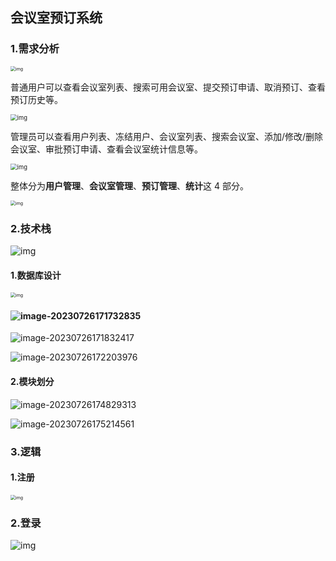 ## 会议室预订系统

### 1.需求分析

<img src="https://picgo-1307940198.cos.ap-nanjing.myqcloud.com/906d4fbf82004b8d98db97b4fcf85086~tplv-k3u1fbpfcp-zoom-in-crop-mark:3024:0:0:0.awebp" alt="img" style="zoom: 50%;" />

普通用户可以查看会议室列表、搜索可用会议室、提交预订申请、取消预订、查看预订历史等。

<img src="https://picgo-1307940198.cos.ap-nanjing.myqcloud.com/9596890a69e44ce7956ad0667e000468~tplv-k3u1fbpfcp-zoom-in-crop-mark:3024:0:0:0.awebp" alt="img" style="zoom: 67%;" />

管理员可以查看用户列表、冻结用户、会议室列表、搜索会议室、添加/修改/删除会议室、审批预订申请、查看会议室统计信息等。

<img src="https://picgo-1307940198.cos.ap-nanjing.myqcloud.com/e4d405db23da46e2982f7b4404c2125a~tplv-k3u1fbpfcp-zoom-in-crop-mark:3024:0:0:0.awebp" alt="img" style="zoom:67%;" />

整体分为**用户管理**、**会议室管理**、**预订管理**、**统计**这 4 部分。

<img src="https://picgo-1307940198.cos.ap-nanjing.myqcloud.com/e6082cea7db14f7bbbea0f268b81035b~tplv-k3u1fbpfcp-zoom-in-crop-mark:3024:0:0:0.awebp" alt="img" style="zoom:50%;" />

### 2.技术栈

![img](https://picgo-1307940198.cos.ap-nanjing.myqcloud.com/2a31317feed0415eb61ae2648f3aa946~tplv-k3u1fbpfcp-zoom-in-crop-mark:3024:0:0:0.awebp)

#### 1.数据库设计

<img src="https://picgo-1307940198.cos.ap-nanjing.myqcloud.com/698725b25d9843af8e5f41691830054e~tplv-k3u1fbpfcp-zoom-in-crop-mark:3024:0:0:0.awebp" alt="img" style="zoom: 50%;" />

#### ![image-20230726171732835](https://picgo-1307940198.cos.ap-nanjing.myqcloud.com/image-20230726171732835.png)

![image-20230726171832417](https://picgo-1307940198.cos.ap-nanjing.myqcloud.com/image-20230726171832417.png)

![image-20230726172203976](https://picgo-1307940198.cos.ap-nanjing.myqcloud.com/image-20230726172203976.png)

#### 2.模块划分

![image-20230726174829313](https://picgo-1307940198.cos.ap-nanjing.myqcloud.com/image-20230726174829313.png)

![image-20230726175214561](https://picgo-1307940198.cos.ap-nanjing.myqcloud.com/image-20230726175214561.png)

### 3.逻辑

#### 1.注册

<img src="https://picgo-1307940198.cos.ap-nanjing.myqcloud.com/90fca11ff8154b31bf76cc2cea3d908a~tplv-k3u1fbpfcp-zoom-in-crop-mark:3024:0:0:0.awebp" alt="img" style="zoom: 50%;" />

### 2.登录

![img](https://picgo-1307940198.cos.ap-nanjing.myqcloud.com/undefineda363d08394dc4a5ab4a0d7d17aafc0c2~tplv-k3u1fbpfcp-zoom-in-crop-mark:3024:0:0:0.awebp)